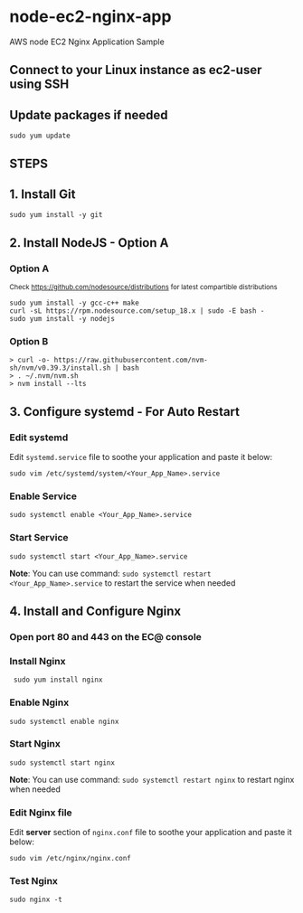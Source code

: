 # node-ec2-nginx-app
AWS node EC2 Nginx Application Sample

## Connect to your Linux instance as ec2-user using SSH

## Update packages if needed
```
sudo yum update
```

## STEPS

## **1. Install Git**
```
sudo yum install -y git
```
## **2. Install NodeJS - Option A**
### **Option A**
<small>Check https://github.com/nodesource/distributions for latest compartible distributions</small>

```
sudo yum install -y gcc-c++ make
curl -sL https://rpm.nodesource.com/setup_18.x | sudo -E bash -
sudo yum install -y nodejs
```

### **Option B**
```
> curl -o- https://raw.githubusercontent.com/nvm-sh/nvm/v0.39.3/install.sh | bash
> . ~/.nvm/nvm.sh
> nvm install --lts
```

## **3. Configure systemd - For Auto Restart**

### **Edit systemd**
Edit `systemd.service` file to soothe your application and paste it below:

```
sudo vim /etc/systemd/system/<Your_App_Name>.service
```

### **Enable Service**

```
sudo systemctl enable <Your_App_Name>.service
```

### **Start Service**
```
sudo systemctl start <Your_App_Name>.service
```
**Note**: You can use command: `sudo systemctl restart <Your_App_Name>.service` to restart the service when needed

## **4. Install and Configure Nginx**

### **Open port 80 and 443 on the EC@ console**

### **Install Nginx**
```
 sudo yum install nginx
```

### **Enable Nginx**
```
sudo systemctl enable nginx
```
### **Start Nginx**
```
sudo systemctl start nginx
```
**Note**: You can use command: `sudo systemctl restart nginx` to restart nginx when needed

### **Edit Nginx file**
Edit **server** section of `nginx.conf` file to soothe your application and paste it below:

```
sudo vim /etc/nginx/nginx.conf
```
### **Test Nginx**
```
sudo nginx -t
```
